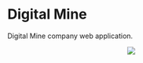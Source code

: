 # Digital Mine

Digital Mine company web application.

<p align="center">
<img src="https://assets.stivenramireza.com/spaces/digital-mine/logo.png">
</p>
